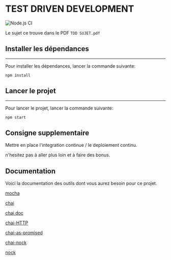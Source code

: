 # TEST DRIVEN DEVELOPMENT
![Node.js CI](https://github.com/Clementwdk/TestUnitaireApi/workflows/Node.js%20CI/badge.svg?branch=Int%C3%A9grationContinue&event=push)

Le sujet ce trouve dans le PDF ```TDD SUJET.pdf```

## Installer les dépendances
----------------------
Pour installer les dépendances, lancer la commande suivante:

```npm install```

## Lancer le projet 
----------------------
Pour lancer le projet, lancer la commande suivante:

```npm start```

## Consigne supplementaire

Mettre en place l'integration continue / le deploiement continu.

n'hesitez pas à aller plus loin et à faire des bonus.

## Documentation

Voici la documentation des outils dont vous aurez besoin pour ce projet.

[mocha](https://mochajs.org/)

[chai](https://github.com/chaijs/chai)

[chai doc](https://www.chaijs.com/)

[chai-HTTP](https://www.chaijs.com/plugins/chai-http/)

[chai-as-promised](https://www.chaijs.com/plugins/chai-as-promised/)

[chai-nock](https://www.chaijs.com/plugins/chai-nock/)

[nock](https://github.com/nock/nock)

